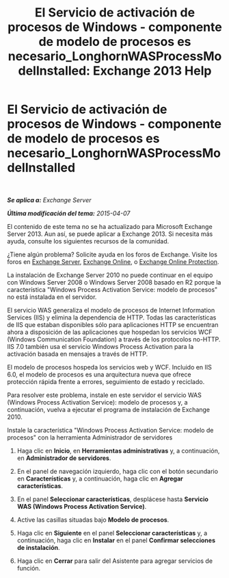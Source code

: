 ﻿---
title: 'El Servicio de activación de procesos de Windows - componente de modelo de procesos es necesario_LonghornWASProcessModelInstalled: Exchange 2013 Help'
TOCTitle: El Servicio de activación de procesos de Windows - componente de modelo de procesos es necesario_LonghornWASProcessModelInstalled
ms:assetid: 8cc13dbb-4921-4c07-8602-d26613d7730a
ms:mtpsurl: https://technet.microsoft.com/es-es/library/ms.exch.setupreadiness.longhornwasprocessmodelinstalled(v=EXCHG.150)
ms:contentKeyID: 48268398
ms.date: 05/22/2018
mtps_version: v=EXCHG.150
ms.translationtype: MT
---

# El Servicio de activación de procesos de Windows - componente de modelo de procesos es necesario\_LonghornWASProcessModelInstalled

 

_**Se aplica a:** Exchange Server_

_**Última modificación del tema:** 2015-04-07_

El contenido de este tema no se ha actualizado para Microsoft Exchange Server 2013. Aun así, se puede aplicar a Exchange 2013. Si necesita más ayuda, consulte los siguientes recursos de la comunidad.

¿Tiene algún problema? Solicite ayuda en los foros de Exchange. Visite los foros en [Exchange Server](https://go.microsoft.com/fwlink/p/?linkid=60612), [Exchange Online](https://go.microsoft.com/fwlink/p/?linkid=267542), o [Exchange Online Protection](https://go.microsoft.com/fwlink/p/?linkid=285351).

La instalación de Exchange Server 2010 no puede continuar en el equipo con Windows Server 2008 o Windows Server 2008 basado en R2 porque la característica "Windows Process Activation Service: modelo de procesos" no está instalada en el servidor.

El servicio WAS generaliza el modelo de procesos de Internet Information Services (IIS) y elimina la dependencia de HTTP. Todas las características de IIS que estaban disponibles sólo para aplicaciones HTTP se encuentran ahora a disposición de las aplicaciones que hospedan los servicios WCF (Windows Communication Foundation) a través de los protocolos no-HTTP. IIS 7.0 también usa el servicio Windows Process Activation para la activación basada en mensajes a través de HTTP.

El modelo de procesos hospeda los servicios web y WCF. Incluido en IIS 6.0, el modelo de procesos es una arquitectura nueva que ofrece protección rápida frente a errores, seguimiento de estado y reciclado.

Para resolver este problema, instale en este servidor el servicio WAS (Windows Process Activation Service): modelo de procesos y, a continuación, vuelva a ejecutar el programa de instalación de Exchange 2010.

Instale la característica "Windows Process Activation Service: modelo de procesos" con la herramienta Administrador de servidores

1.  Haga clic en **Inicio**, en **Herramientas administrativas** y, a continuación, en **Administrador de servidores**.

2.  En el panel de navegación izquierdo, haga clic con el botón secundario en **Características** y, a continuación, haga clic en **Agregar características**.

3.  En el panel **Seleccionar características**, desplácese hasta **Servicio WAS (Windows Process Activation Service)**.

4.  Active las casillas situadas bajo **Modelo de procesos**.

5.  Haga clic en **Siguiente** en el panel **Seleccionar características** y, a continuación, haga clic en **Instalar** en el panel **Confirmar selecciones de instalación**.

6.  Haga clic en **Cerrar** para salir del Asistente para agregar servicios de función.

